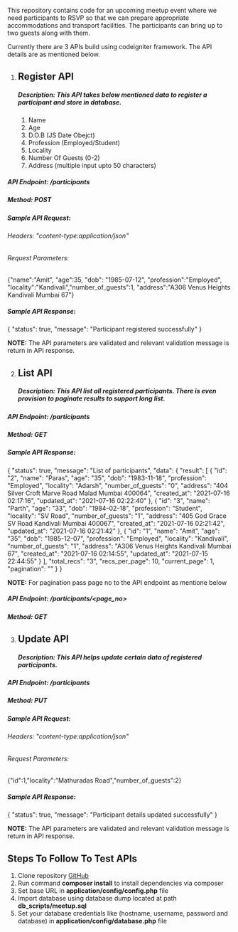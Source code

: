 This repository contains code for an upcoming meetup event where we need participants to RSVP so that we can prepare appropriate accommodations and transport facilities. The participants can bring up to two guests along with them.

Currently there are 3 APIs build using codeigniter framework. The API details are as mentioned below.

1. ## Register API
	##### Description: This API takes below mentioned data to register a participant and store in database.
	1. Name
	2. Age
	3. D.O.B (JS Date Obejct)
	4. Profession (Employed/Student)
	5. Locality
	6. Number Of Guests (0-2)
	7. Address (multiple input upto 50 characters)

##### API Endpoint: /participants
##### Method: POST

##### Sample API Request:

###### Headers: "content-type:application/json"

###### Request Parameters:
{"name":"Amit", "age":35, "dob": "1985-07-12", "profession":"Employed", "locality":"Kandivali","number_of_guests":1, "address":"A306 Venus Heights Kandivali Mumbai 67"}

##### Sample API Response:
{
    "status": true,
    "message": "Participant registered successfully"
}

**NOTE:**
The API parameters are validated and relevant validation message is return in API response.

2. ## List API
	##### Description: This API list all registered participants. There is even provision to paginate results to support long list.

##### API Endpoint: /participants
##### Method: GET

##### Sample API Response:
{
    "status": true,
    "message": "List of participants",
    "data": {
        "result": [
            {
                "id": "2",
                "name": "Paras",
                "age": "35",
                "dob": "1983-11-18",
                "profession": "Employed",
                "locality": "Adarsh",
                "number_of_guests": "0",
                "address": "404 Silver Croft Marve Road Malad Mumbai 400064",
                "created_at": "2021-07-16 02:17:16",
                "updated_at": "2021-07-16 02:22:40"
            },
            {
                "id": "3",
                "name": "Parth",
                "age": "33",
                "dob": "1984-02-18",
                "profession": "Student",
                "locality": "SV Road",
                "number_of_guests": "1",
                "address": "405 God Grace SV Road Kandivali Mumbai 400067",
                "created_at": "2021-07-16 02:21:42",
                "updated_at": "2021-07-16 02:21:42"
            },
            {
                "id": "1",
                "name": "Amit",
                "age": "35",
                "dob": "1985-12-07",
                "profession": "Employed",
                "locality": "Kandivali",
                "number_of_guests": "1",
                "address": "A306 Venus Heights Kandivali Mumbai 67",
                "created_at": "2021-07-16 02:14:55",
                "updated_at": "2021-07-15 22:44:55"
            }
        ],
        "total_recs": "3",
        "recs_per_page": 10,
        "current_page": 1,
        "pagination": ""
    }
}

**NOTE:**
For pagination pass page no to the API endpoint as mentione below 

##### API Endpoint: /participants/<page_no>
##### Method: GET

3. ## Update API
	##### Description: This API helps update certain data of registered participants.

##### API Endpoint: /participants
##### Method: PUT

##### Sample API Request:

###### Headers: "content-type:application/json"

###### Request Parameters:
{"id":1,"locality":"Mathuradas Road","number_of_guests":2}

##### Sample API Response:
{
    "status": true,
    "message": "Participant details updated successfully"
}

**NOTE:**
The API parameters are validated and relevant validation message is return in API response.

## Steps To Follow To Test APIs
1. Clone repository [GitHub](https://github.com/sonyamit/meetup.git)
2. Run command **composer install** to install dependencies via composer
3. Set base URL in **application/config/config.php** file
4. Import database using database dump located at path **db_scripts/meetup.sql**
5. Set your database credentials like (hostname, username, password and database) in **application/config/database.php** file


